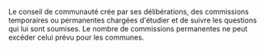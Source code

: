 Le conseil de communauté crée par ses délibérations, des commissions temporaires ou permanentes chargées d'étudier et de suivre les questions qui lui sont soumises. Le nombre de commissions permanentes ne peut excéder celui prévu pour les communes.